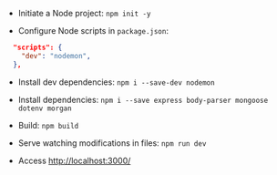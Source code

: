 - Initiate a Node project:
`npm init -y`

- Configure Node scripts in `package.json`:
```json
  "scripts": {
    "dev": "nodemon",
  },
```

- Install dev dependencies:
`npm i --save-dev nodemon`

- Install dependencies:
`npm i --save express body-parser mongoose dotenv morgan`

- Build:
`npm build`

- Serve watching modifications in files:
`npm run dev`

- Access [http://localhost:3000/](http://localhost:3000/)

